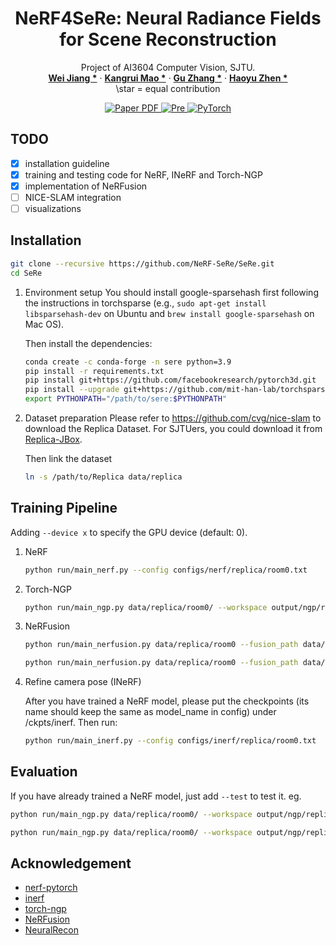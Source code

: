 <h1 align="center">
NeRF4SeRe: Neural Radiance Fields for Scene Reconstruction
</h1>
<p align="center">
    Project of AI3604 Computer Vision, SJTU.
    <br />
    <a href="https://github.com/Ailon-Island"><strong>Wei Jiang *</strong></a>
    ·
    <a href="https://www.linkedin.cn/incareer/in/kangrui-mao-376694239"><strong>Kangrui Mao *</strong></a>
    ·
    <a href="https://github.com/blakery-star"><strong>Gu Zhang *</strong></a>
    ·
    <a href="https://haoyuzhen.com"><strong>Haoyu Zhen *</strong></a>
    <br />
    \star = equal contribution
</p>
<p align="center">
  <a href='https://github.com/NeRF-SeRe/SeRe/docs/sere.pdf'>
    <img src='https://img.shields.io/badge/Project%20Paper-PDF-blue?style=flat&logo=Googlescholar&logoColor=blue' alt='Paper PDF'>
  </a>
  <a href="https://sere-cv-project.netlify.app">
    <img alt="Pre" src="https://img.shields.io/badge/Presentation-Slides-green?logo=Hugo&logoColor=green">
  </a>
<a href="https://pytorch.org/get-started/locally/">
    <img alt="PyTorch" src="https://img.shields.io/badge/Pytorch-1.11.0-red?logo=pytorch&logoColor=red">
  </a>
</p>

## TODO
- [x] installation guideline
- [x] training and testing code for NeRF, INeRF and Torch-NGP
- [x] implementation of NeRFusion
- [ ] NICE-SLAM integration
- [ ] visualizations

## Installation
  ```sh
  git clone --recursive https://github.com/NeRF-SeRe/SeRe.git
  cd SeRe
  ```

1. Environment setup
    You should install google-sparsehash first following the instructions in torchsparse (e.g., `sudo apt-get install libsparsehash-dev` on Ubuntu and `brew install google-sparsehash` on Mac OS).

    Then install the dependencies:
    ```sh
    conda create -c conda-forge -n sere python=3.9
    pip install -r requirements.txt
    pip install git+https://github.com/facebookresearch/pytorch3d.git
    pip install --upgrade git+https://github.com/mit-han-lab/torchsparse.git@v1.4.0
    export PYTHONPATH="/path/to/sere:$PYTHONPATH"
    ```

2. Dataset preparation
   Please refer to https://github.com/cvg/nice-slam to download the Replica Dataset. For SJTUers, you could download it from [Replica-JBox](https://jbox.sjtu.edu.cn/l/41duY3).

    Then link the dataset
    ```sh
    ln -s /path/to/Replica data/replica
    ```
## Training Pipeline
Adding `--device x` to specify the GPU device (default: 0).

1. NeRF

    ```sh
    python run/main_nerf.py --config configs/nerf/replica/room0.txt
    ```

2. Torch-NGP

    ```sh
    python run/main_ngp.py data/replica/room0/ --workspace output/ngp/replica/room0/ --fp16 --cuda_ray
    ```

3. NeRFusion

    ```sh
    python run/main_nerfusion.py data/replica/room0 --fusion_path data/replica --workspace output/nerfusion/replica/room0 --cuda_ray --fp16 

    python run/main_nerfusion.py data/replica/room0 --fusion_path data/replica --fusion_scenes office0 office1 --workspace output/nerfusion/replica/room0 --cuda_ray --fp16 # change fusion_scenes to specify the scenes to be trained
    ```

4. Refine camera pose (INeRF)

   After you have trained a NeRF model, please put the checkpoints (its name should keep the same as model_name in config) under /ckpts/inerf. Then run:

   ```sh
   python run/main_inerf.py --config configs/inerf/replica/room0.txt
    ```


## Evaluation

If you have already trained a NeRF model, just add `--test` to test it. eg.
```sh
python run/main_ngp.py data/replica/room0/ --workspace output/ngp/replica/room0/ --fp16 --cuda_ray --test # write images

python run/main_ngp.py data/replica/room0/ --workspace output/ngp/replica/room0/ --fp16 --cuda_ray --test --video # generate video
```

## Acknowledgement

* [nerf-pytorch](https://github.com/yenchenlin/nerf-pytorch)
* [inerf](https://github.com/yenchenlin/iNeRF-public)
* [torch-ngp](https://github.com/ashawkey/torch-ngp)
* [NeRFusion](https://github.com/jetd1/NeRFusion)
* [NeuralRecon](https://github.com/zju3dv/NeuralRecon)
